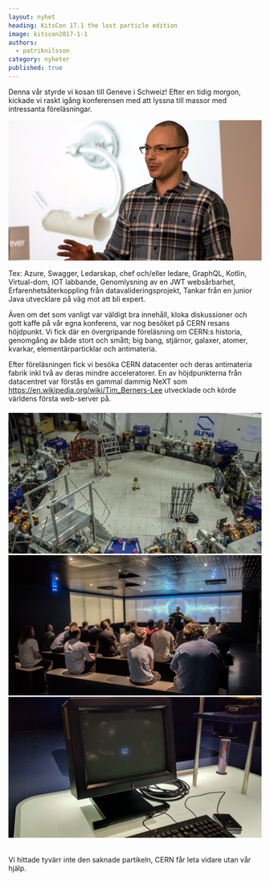 ```yaml
---
layout: nyhet
heading: KitsCon 17.1 the lost particle edition
image: kitscon2017-1-1
authors:
  - patriknilsson
category: nyheter
published: true
---
```


Denna vår styrde vi kosan till Geneve i Schweiz! Efter en tidig morgon, kickade vi raskt igång konferensen med att lyssna till massor med intressanta föreläsningar.

![](/images/nyheter/kitscon2017-1-3.jpg "float-left")

Tex: Azure,  Swagger, Ledarskap, chef och/eller ledare, GraphQL, Kotlin, Virtual-dom, IOT labbande, Genomlysning av en JWT websårbarhet, Erfarenhetsåterkoppling från datavalideringsprojekt, Tankar från en junior Java utvecklare på väg mot att bli expert. 

Även om det som vanligt var väldigt bra innehåll, kloka diskussioner och gott kaffe på vår egna konferens, var nog besöket på CERN resans höjdpunkt. Vi fick där en övergripande föreläsning om CERN:s historia, genomgång av både stort och smått; big bang, stjärnor, galaxer, atomer, kvarkar, elementärparticklar och antimateria.

Efter föreläsningen fick vi besöka CERN datacenter och deras antimateria fabrik inkl två av deras mindre acceleratorer. En av höjdpunkterna från datacentret var förstås en gammal dammig NeXT som https://en.wikipedia.org/wiki/Tim_Berners-Lee utvecklade och körde världens första web-server på.

###### ![](/images/nyheter/kitscon2017-1-4.jpg)![](/images/nyheter/kitscon2017-1-1.jpg)![](/images/nyheter/kitscon2017-1-5.jpg)

Vi hittade tyvärr inte den saknade partikeln, CERN får leta vidare utan vår hjälp.
